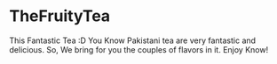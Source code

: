 # TheFruityTea
This Fantastic Tea :D You Know Pakistani tea are very fantastic and delicious. So, We bring for you the couples of flavors in it. Enjoy Know!
